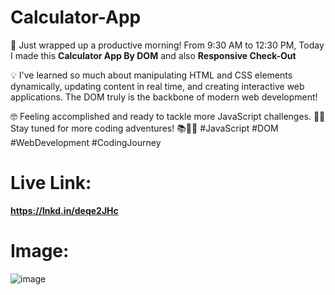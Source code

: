 # Calculator-App

🚀 Just wrapped up a productive morning! From 9:30 AM to 12:30 PM, Today I made this **Calculator App By DOM** and also **Responsive Check-Out**

💡 I've learned so much about manipulating HTML and CSS elements dynamically, updating content in real time, and creating interactive web applications. The DOM truly is the backbone of modern web development!

🤓 Feeling accomplished and ready to tackle more JavaScript challenges. 💪🏽 Stay tuned for more coding adventures! 📚👩‍💻
#JavaScript #DOM #WebDevelopment #CodingJourney
# Live Link: 

**https://lnkd.in/deqe2JHc**
# Image:
![image](https://github.com/RanaHuzaima/Calculator-App/assets/120297532/e39a78c4-c444-44db-997e-f673317bf33f)

